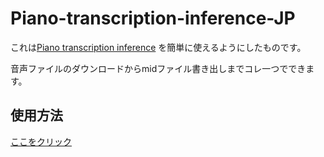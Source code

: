 # Piano-transcription-inference-JP
これは<a href="https://colab.research.google.com/drive/18ZqrfxYiUD9OdKUn4iz2dZH3nIOcK1R2?usp=sharing" target="_blank" rel="noopener noreferrer">Piano transcription inference</a>
を簡単に使えるようにしたものです。

音声ファイルのダウンロードからmidファイル書き出しまでコレ一つでできます。

## 使用方法
<a href="https://colab.research.google.com/drive/18ZqrfxYiUD9OdKUn4iz2dZH3nIOcK1R2?usp=sharing" target="_blank" rel="noopener noreferrer">ここをクリック</a>
